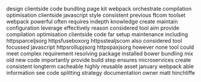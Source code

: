 design clientside code bundling page kit webpack orchestrate compilation optimisation clientside javascript style consistent previous ftcom toolset webpack powerful often requires indepth knowledge create maintain configuration leverage effectively reason considered tool aim provide compilation optimisation clientside code far setup maintenance including httpsparceljsorg httpsfuseboxorg httpsstealjscom also considered tool focussed javascript httpsrollupjsorg httpspaxjsorg however none tool could meet complex requirement resolving package installed bower bundling mix old new code importantly provide build step ensures microservices create consistent longterm cacheable highly reusable asset january webpack able information see code splitting strategy documentation owner matt hinchliffe